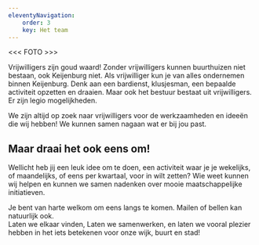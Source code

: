 ```yaml
---
eleventyNavigation:
    order: 3
    key: Het team
---
```


<<< FOTO >>>

Vrijwilligers zijn goud waard! Zonder vrijwilligers kunnen buurthuizen niet bestaan, ook Keijenburg niet. Als vrijwilliger kun je van alles ondernemen binnen Keijenburg. Denk aan een bardienst, klusjesman, een bepaalde activiteit opzetten en draaien. Maar ook het bestuur bestaat uit vrijwilligers. Er zijn legio mogelijkheden.

We zijn altijd op zoek naar vrijwilligers voor de werkzaamheden en ideeën die wij hebben! We kunnen samen nagaan wat er bij jou past.

## Maar draai het ook eens om!
Wellicht heb jij een leuk idee om te doen, een activiteit waar je je wekelijks, of maandelijks, of eens per kwartaal, voor in wilt zetten? Wie weet kunnen wij helpen en kunnen we samen nadenken over mooie maatschappelijke initiatieven. 

Je bent van harte welkom om eens langs te komen. Mailen of bellen kan natuurlijk ook.  
Laten we elkaar vinden, Laten we samenwerken, en laten we vooral plezier hebben in het iets betekenen voor onze wijk, buurt en stad!
